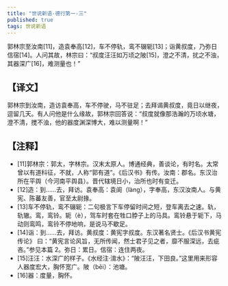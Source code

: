 ```yaml
---
title: "世说新语-德行第一-三"
published: true
tags: 世说新语
---
```


郭林宗至汝南[11]，造袁奉高[12]，车不停轨，鸾不辍轭[13]；诣黄叔度，乃弥日信宿[14]。人问其故，林宗曰：“叔度汪汪如万顷之陂[15]，澄之不清，扰之不浊，其器深广[16]，难测量也！”

## 【译文】

郭林宗到汝南，造访袁奉高，车不停驶，马不驻足；去拜谒黄叔度，竟日以继夜，逗留几天。有人问他是什么缘故，郭林宗回答说：“叔度就像那浩瀚的万顷水塘，澄不清，搅不浊，他的器度渊深博大，难以测量啊！”

## 【注释】

- [11]郭林宗：郭太，字林宗。汉末太原人。博通经典，善谈论，有时名。太常曾以有道科征，不就，人称“郭有道”。《后汉书》有传。汝南：郡名。东汉治所在平舆（今河南平舆县）。晋代辖境日小，治所也时有变迁。
- [12]造：到……去，拜访。袁奉高：袁阆（làng），字奉高，东汉汝南人。与黄宪、陈蕃友善，官至太尉掾。
- [13]车不停轨，鸾不辍轭：二句极言下车停留时间之短，登车离去之速。轨，轨辙。鸾，鸾铃。轭（è），驾车时套在牲口脖子上的马具。鸾铃悬于轭下，马动则鸾鸣，鸾铃不停地响，是说马不歇足。
- [14]诣：到……去，拜访。黄叔度：黄宪字叔度。东汉著名贤士。《后汉书黄宪传论》
  曰：“黄宪言论风旨，无所传闻，然士君子见之者，靡不服深远，去疵吝。”参见本篇
  2。弥日：累日。信宿：连住两夜。
- [15]汪汪：水深广的样子。《水经注·淯水》：“陂汪汪，下田良。”这里用来形容人器度宏大，胸怀宽广。陂（bēi）：池塘。
- [16]器：度量，胸怀。
